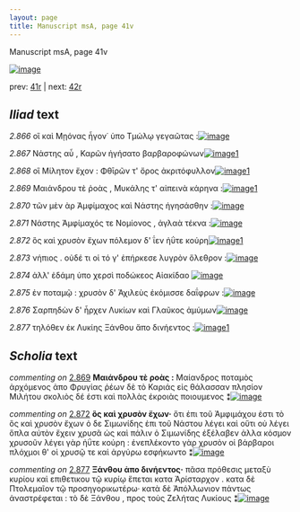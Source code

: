 ```yaml
---
layout: page
title: Manuscript msA, page 41v
---
```


Manuscript msA, page 41v

[![image](http://www.homermultitext.org/iipsrv?OBJ=IIP,1.0&FIF=/project/homer/pyramidal/deepzoom/hmt/vaimg/2017a/VA041VN_0543.tif&WID=100&CVT=JPEG)](http://www.homermultitext.org/ict2/?urn=urn:cite2:hmt:vaimg.2017a:VA041VN_0543)

prev:  [41r](../41r) | next:  [42r](../42r)

## *Iliad* text

*2.866* <a id="2.866"/> οἳ καὶ Μῃόνας ἦγον˙ 					ὑπο Τμώλῳ γεγαῶτας :[![image](http://www.homermultitext.org/iipsrv?OBJ=IIP,1.0&FIF=/project/homer/pyramidal/deepzoom/hmt/vaimg/2017a/VA041VN_0543.tif&RGN=0.469,0.2363,0.389,0.0286&WID=1000&CVT=JPEG)](http://www.homermultitext.org/ict2/?urn=urn:cite2:hmt:vaimg.2017a:VA041VN_0543@0.469,0.2363,0.389,0.0286)

*2.867* <a id="2.867"/> Νάστης αὖ , Καρῶν ἡγήσατο βαρβαροφώνων[![image](http://www.homermultitext.org/iipsrv?OBJ=IIP,1.0&FIF=/project/homer/pyramidal/deepzoom/hmt/vaimg/2017a/VA041VN_0543.tif&RGN=0.469,0.2566,0.389,0.0286&WID=1000&CVT=JPEG)](http://www.homermultitext.org/ict2/?urn=urn:cite2:hmt:vaimg.2017a:VA041VN_0543@0.469,0.2566,0.389,0.0286)[1](#msA_2.802)

*2.868* <a id="2.868"/> οἳ Μίλητον ἔχον : 						 Φθῑρῶν τ' ὄρος 					ἀκριτόφυλλον[![image](http://www.homermultitext.org/iipsrv?OBJ=IIP,1.0&FIF=/project/homer/pyramidal/deepzoom/hmt/vaimg/2017a/VA041VN_0543.tif&RGN=0.469,0.2746,0.389,0.0286&WID=1000&CVT=JPEG)](http://www.homermultitext.org/ict2/?urn=urn:cite2:hmt:vaimg.2017a:VA041VN_0543@0.469,0.2746,0.389,0.0286)[1](#msA_2.803)

*2.869* <a id="2.869"/> Μαιάνδρου τὲ ῥοὰς , 						 Μυκάλης τ' αἰπεινὰ 					κάρηνα :[![image](http://www.homermultitext.org/iipsrv?OBJ=IIP,1.0&FIF=/project/homer/pyramidal/deepzoom/hmt/vaimg/2017a/VA041VN_0543.tif&RGN=0.481,0.295,0.389,0.0286&WID=1000&CVT=JPEG)](http://www.homermultitext.org/ict2/?urn=urn:cite2:hmt:vaimg.2017a:VA041VN_0543@0.481,0.295,0.389,0.0286)[1](#msA_2.804)

*2.870* <a id="2.870"/> τῶν μὲν ὰρ Ἀμφίμαχος 					καὶ Νάστης ἡγησάσθην :[![image](http://www.homermultitext.org/iipsrv?OBJ=IIP,1.0&FIF=/project/homer/pyramidal/deepzoom/hmt/vaimg/2017a/VA041VN_0543.tif&RGN=0.484,0.3123,0.389,0.0286&WID=1000&CVT=JPEG)](http://www.homermultitext.org/ict2/?urn=urn:cite2:hmt:vaimg.2017a:VA041VN_0543@0.484,0.3123,0.389,0.0286)

*2.871* <a id="2.871"/> Νάστης 					 Ἀμφίμαχός τε Νομίονος , ἀγλαὰ τέκνα :[![image](http://www.homermultitext.org/iipsrv?OBJ=IIP,1.0&FIF=/project/homer/pyramidal/deepzoom/hmt/vaimg/2017a/VA041VN_0543.tif&RGN=0.478,0.3303,0.389,0.0286&WID=1000&CVT=JPEG)](http://www.homermultitext.org/ict2/?urn=urn:cite2:hmt:vaimg.2017a:VA041VN_0543@0.478,0.3303,0.389,0.0286)

*2.872* <a id="2.872"/> ὃς καὶ χρυσὸν ἔχων πόλεμον δ' ΐεν ἠΰτε κούρη[![image](http://www.homermultitext.org/iipsrv?OBJ=IIP,1.0&FIF=/project/homer/pyramidal/deepzoom/hmt/vaimg/2017a/VA041VN_0543.tif&RGN=0.478,0.3536,0.389,0.0286&WID=1000&CVT=JPEG)](http://www.homermultitext.org/ict2/?urn=urn:cite2:hmt:vaimg.2017a:VA041VN_0543@0.478,0.3536,0.389,0.0286)[1](#msA_2.805)

*2.873* <a id="2.873"/> νήπιος . οὐδέ τι οἱ τό γ' ἐπήρκεσε λυγρὸν ὄλεθρον :[![image](http://www.homermultitext.org/iipsrv?OBJ=IIP,1.0&FIF=/project/homer/pyramidal/deepzoom/hmt/vaimg/2017a/VA041VN_0543.tif&RGN=0.478,0.371,0.389,0.0286&WID=1000&CVT=JPEG)](http://www.homermultitext.org/ict2/?urn=urn:cite2:hmt:vaimg.2017a:VA041VN_0543@0.478,0.371,0.389,0.0286)

*2.874* <a id="2.874"/> ἀλλ' ἐδάμη ὑπο χερσὶ ποδώκεος Αἰακίδαο 				[![image](http://www.homermultitext.org/iipsrv?OBJ=IIP,1.0&FIF=/project/homer/pyramidal/deepzoom/hmt/vaimg/2017a/VA041VN_0543.tif&RGN=0.469,0.386,0.389,0.0286&WID=1000&CVT=JPEG)](http://www.homermultitext.org/ict2/?urn=urn:cite2:hmt:vaimg.2017a:VA041VN_0543@0.469,0.386,0.389,0.0286)

*2.875* <a id="2.875"/> ἐν ποταμῷ : χρυσὸν δ' Ἀχιλεὺς ἐκόμισσε δαΐφρων :[![image](http://www.homermultitext.org/iipsrv?OBJ=IIP,1.0&FIF=/project/homer/pyramidal/deepzoom/hmt/vaimg/2017a/VA041VN_0543.tif&RGN=0.48,0.4063,0.42,0.0293&WID=1000&CVT=JPEG)](http://www.homermultitext.org/ict2/?urn=urn:cite2:hmt:vaimg.2017a:VA041VN_0543@0.48,0.4063,0.42,0.0293)

*2.876* <a id="2.876"/> Σαρπηδὼν δ' ἦρχεν Λυκίων καὶ Γλαῦκος ἀμύμων[![image](http://www.homermultitext.org/iipsrv?OBJ=IIP,1.0&FIF=/project/homer/pyramidal/deepzoom/hmt/vaimg/2017a/VA041VN_0543.tif&RGN=0.48,0.4259,0.42,0.0293&WID=1000&CVT=JPEG)](http://www.homermultitext.org/ict2/?urn=urn:cite2:hmt:vaimg.2017a:VA041VN_0543@0.48,0.4259,0.42,0.0293)

*2.877* <a id="2.877"/> τηλόθεν ἐκ Λυκίης 					 Ξάνθου ἄπο δινήεντος :[![image](http://www.homermultitext.org/iipsrv?OBJ=IIP,1.0&FIF=/project/homer/pyramidal/deepzoom/hmt/vaimg/2017a/VA041VN_0543.tif&RGN=0.47,0.4454,0.42,0.0293&WID=1000&CVT=JPEG)](http://www.homermultitext.org/ict2/?urn=urn:cite2:hmt:vaimg.2017a:VA041VN_0543@0.47,0.4454,0.42,0.0293)[1](#msA_2.806)

## *Scholia* text

*commenting on* [2.869](#2.869)  <a id="msA_2.804"/> **Μαιάνδρου τὲ ροὰς :** Μαίανδρος ποταμὸς ἀρχόμενος ἀπο Φρυγίας ῥέων δὲ τὸ Καριάς εἰς θάλασσαν πλησίον Μιλήτου σκολιὸς δέ ἐστι καὶ πολλὰς ἐκροιὰς ποιουμενος ⁑[![image](http://www.homermultitext.org/iipsrv?OBJ=IIP,1.0&FIF=/project/homer/pyramidal/deepzoom/hmt/vaimg/2017a/VA041VN_0543.tif&RGN=0.2153,0.1675,0.6658,0.0234&WID=1000&CVT=JPEG)](http://www.homermultitext.org/ict2/?urn=urn:cite2:hmt:vaimg.2017a:VA041VN_0543@0.2153,0.1675,0.6658,0.0234)

*commenting on* [2.872](#2.872)  <a id="msA_2.805"/> **ὃς καὶ χρυσὸν ἔχων·** ὅτι ἐπι τοῦ Ἀμφιμάχου ἐστι τὸ ὃς καὶ χρυσὸν ἔχων ὁ δε Σιμωνίδης ἐπι τοῦ Νάστου λέγει καὶ οὕτι οὐ λέγει ὅπλα αὐτὸν ἔχειν χρυσᾶ ὡς καὶ πάλιν ὁ Σιμωνίδης ἐξέλαβεν ἀλλα κόσμον χρυσοῦν λέγει γὰρ ἠΰτε κούρη : ἐνεπλέκοντο γὰρ χρυσὸν οἱ βάρβαροι πλόχμοι θ' οἱ χρυσῷ τε καὶ ἀργύρω εσφήκωντο ⁑[![image](http://www.homermultitext.org/iipsrv?OBJ=IIP,1.0&FIF=/project/homer/pyramidal/deepzoom/hmt/vaimg/2017a/VA041VN_0543.tif&RGN=0.2019,0.3522,0.2397,0.1034&WID=1000&CVT=JPEG)](http://www.homermultitext.org/ict2/?urn=urn:cite2:hmt:vaimg.2017a:VA041VN_0543@0.2019,0.3522,0.2397,0.1034)

*commenting on* [2.877](#2.877)  <a id="msA_2.806"/> **Ξάνθου ἀπο δινήεντος·** πᾶσα πρόθεσις μεταξὺ κυρίου καὶ επιθετικου τῷ κυρίῳ ἕπεται κατα Ἀρίσταρχον . κατα δὲ Πτολεμαῖον τῷ προσηγορικωτέρω· κατὰ δὲ Ἀπόλλωνιον πάντως ἀναστρέφεται : τὸ δὲ Ξάνθου , προς τοὺς Ζελήτας Λυκίους ⁑[![image](http://www.homermultitext.org/iipsrv?OBJ=IIP,1.0&FIF=/project/homer/pyramidal/deepzoom/hmt/vaimg/2017a/VA041VN_0543.tif&RGN=0.2017,0.445,0.2461,0.0907&WID=1000&CVT=JPEG)](http://www.homermultitext.org/ict2/?urn=urn:cite2:hmt:vaimg.2017a:VA041VN_0543@0.2017,0.445,0.2461,0.0907)